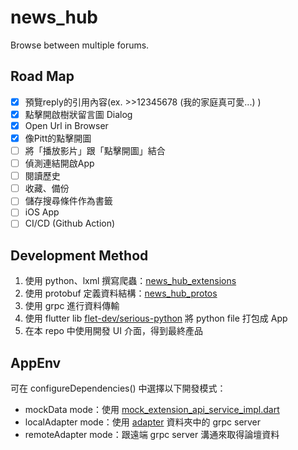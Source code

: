 # news_hub
Browse between multiple forums.

## Road Map
- [x] 預覽reply的引用內容(ex. >>12345678 (我的家庭真可愛...) )
- [x] 點擊開啟樹狀留言圖 Dialog
- [x] Open Url in Browser
- [x] 像Pitt的點擊開圖
- [ ] 將「播放影片」跟「點擊開圖」結合
- [ ] 偵測連結開啟App
- [ ] 閱讀歷史
- [ ] 收藏、備份
- [ ] 儲存搜尋條件作為書籤
- [ ] iOS App
- [ ] CI/CD (Github Action)

## Development Method
1. 使用 python、lxml 撰寫爬蟲：[news_hub_extensions]
2. 使用 protobuf 定義資料結構：[news_hub_protos]
3. 使用 grpc 進行資料傳輸
4. 使用 flutter lib [flet-dev/serious-python] 將 python file 打包成 App
5. 在本 repo 中使用開發 UI 介面，得到最終產品

## AppEnv
可在 configureDependencies() 中選擇以下開發模式：
 - mockData mode：使用 [mock_extension_api_service_impl.dart]
 - localAdapter mode：使用 [adapter](adapter) 資料夾中的 grpc server
 - remoteAdapter mode：跟遠端 grpc server 溝通來取得論壇資料

[news_hub_extensions]: https://github.com/twkevinzhang/news_hub_extensions
[news_hub_protos]: https://github.com/twkevinzhang/news_hub_protos
[flet-dev/serious-python]: https://github.com/flet-dev/serious-python
[mock_extension_api_service_impl.dart]: lib/app/extension/api/mock_extension_api_service_impl.dart
